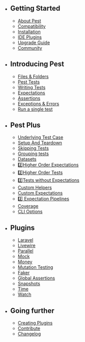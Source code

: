 
- ## Getting Started

  - [About Pest](/docs/about-pest)
  - [Compatibility](/docs/compatibility)
  - [Installation](/docs/installation)
  - [IDE Plugins](/docs/ide-plugins)
  - [Upgrade Guide](/docs/upgrade-guide)
  - [Community](/docs/community)

- ## Introducing Pest

  - [Files & Folders](/docs/files-and-folders)
  - [Pest Tests](/docs/pest-tests)
  - [Writing Tests](/docs/writing-tests)
  - [Expectations](/docs/expectations)
  - [Assertions](/docs/assertions)
  - [Exceptions & Errors](/docs/exceptions-and-errors)
  - [Run a single test](/docs/run-a-single-test)

- ## Pest Plus

  - [Underlying Test Case](/docs/underlying-test-case)
  - [Setup And Teardown](/docs/setup-and-teardown)
  - [Skipping Tests](/docs/skipping-tests)
  - [Grouping tests](/docs/grouping-tests)
  - [Datasets](/docs/datasets)
  - [2️⃣Higher Order Expectations](/docs/higher-order-expectations)
  - [2️⃣Higher Order Tests](/docs/higher-order-tests)
  - [2️⃣Tests without Expectations](/docs/tests-without-expectations)
  - [Custom Helpers](/docs/helpers)
  - [Custom Expectations](/docs/custom-expectations)
  - [2️⃣ Expectation Pipelines](/docs/expectations-pipeline)
  - [Coverage](/docs/coverage)
  - [CLI Options](/docs/cli-options)

- ## Plugins

  - [Laravel](/docs/plugins/laravel)
  - [Livewire](/docs/plugins/livewire)
  - [Parallel](/docs/plugins/parallel)
  - [Mock](/docs/plugins/mock)
  - [Money](/docs/plugins/money)
  - [Mutation Testing](/docs/plugins/mutation-testing)
  - [Faker](/docs/plugins/faker)
  - [Global Assertions](/docs/plugins/global-assertions)
  - [Snapshots](/docs/plugins/snapshots)
  - [Time](/docs/plugins/time)
  - [Watch](/docs/plugins/watch)

- ## Going further

  - [Creating Plugins](/docs/plugins/creating-plugins)
  - [Contribute](/docs/contribute)
  - [Changelog](/docs/changelog)

